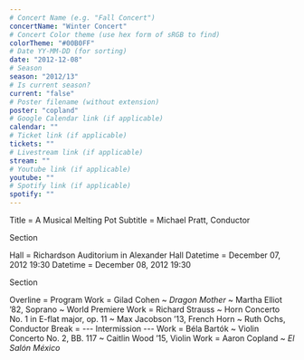 ```yaml
---
# Concert Name (e.g. "Fall Concert")
concertName: "Winter Concert"
# Concert Color theme (use hex form of sRGB to find)
colorTheme: "#00B0FF"
# Date YY-MM-DD (for sorting)
date: "2012-12-08"
# Season
season: "2012/13"
# Is current season?
current: "false"
# Poster filename (without extension)
poster: "copland"
# Google Calendar link (if applicable)
calendar: ""
# Ticket link (if applicable)
tickets: ""
# Livestream link (if applicable)
stream: ""
# Youtube link (if applicable)
youtube: ""
# Spotify link (if applicable)
spotify: ""
---
```

Title = A Musical Melting Pot
Subtitle = Michael Pratt, Conductor

Section

Hall = Richardson Auditorium in Alexander Hall
Datetime = December 07, 2012 19:30
Datetime = December 08, 2012 19:30

Section

Overline = Program
Work = Gilad Cohen ~ *Dragon Mother* ~ Martha Elliot ’82, Soprano ~ World Premiere
Work = Richard Strauss ~ Horn Concerto No. 1 in E-flat major, op. 11 ~ Max Jacobson ’13, French Horn ~ Ruth Ochs, Conductor
Break = --- Intermission ---
Work = Béla Bartók ~ Violin Concerto No. 2, BB. 117 ~ Caitlin Wood ’15, Violin
Work = Aaron Copland ~ *El Salón México*
